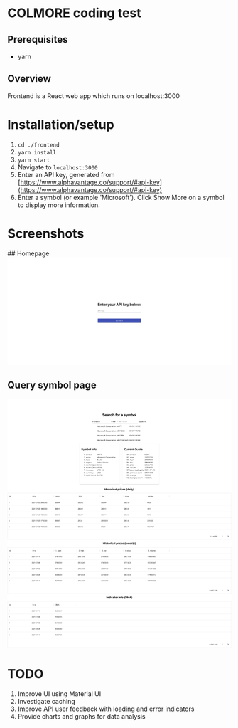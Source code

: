 # COLMORE coding test
## Prerequisites
- yarn

## Overview
Frontend is a React web app which runs on localhost:3000

# Installation/setup
1. `cd ./frontend`
2. `yarn install`
3. `yarn start`
4. Navigate to `localhost:3000`
5. Enter an API key, generated from [https://www.alphavantage.co/support/#api-key](https://www.alphavantage.co/support/#api-key)
6. Enter a symbol (or example 'Microsoft'). Click Show More on a symbol to display more information. 

# Screenshots
## Homepage
![Homepage](preview_home.png)
## Query symbol page
![Results](preview.png)

# TODO
1. Improve UI using Material UI
2. Investigate caching 
3. Improve API user feedback with loading and error indicators
4. Provide charts and graphs for data analysis
